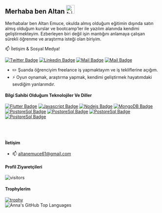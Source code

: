 ## Merhaba ben Altan  <img src="https://user-images.githubusercontent.com/1303154/88677602-1635ba80-d120-11ea-84d8-d263ba5fc3c0.gif" width="28px" alt="hi">

Merhabalar ben Altan Emuce, okulda almış olduğum eğitimin dışında satın almış olduğum kurslar ve bootcamp'ler ile yazılım alanında kendimi geliştirmekteyim. Ezberleyen biri değil işin mantığını anlamaya çalışan sürekli öğrenme ve araştırma isteği olan biriyim. 

:mailbox: İletişim & Sosyal Medya!

[![Twitter Badge](https://img.shields.io/badge/-@altanemuce-1ca0f1?style=flat&labelColor=1ca0f1&logo=twitter&logoColor=white&link=https://twitter.com/altanemuce)](https://twitter.com/altanemuce) [![Linkedin Badge](https://img.shields.io/badge/-altan-0e76a8?style=flat&labelColor=0e76a8&logo=linkedin&logoColor=white)](https://www.linkedin.com/in/altan-emuce-b013a2173/) [![Mail Badge](https://img.shields.io/badge/-@altanemuce-e84393?style=flat&labelColor=e84393&logo=instagram&logoColor=white)](https://www.instagram.com/altanemuce/) [![Mail Badge](https://img.shields.io/badge/-altanemuce-c0392b?style=flat&labelColor=c0392b&logo=gmail&logoColor=white)](mailto:altanemuce61@gmail.com)

<!-- TODO: Add last video link -->

- :pencil2: Şuanda öğrenciyim freelance iş yapmaktayım ve iş tekliflerine açığım.
- ⚡ Oyun oynamak, araştırma yapmak, kendimi geliştirmek hayatımdaki sevdiğim yanlarımdır.

#### Bilgi Sahibi Olduğum Teknolojiler Ve Diller

<!-- TODO: Make technologies links takes you to repositories -->

[![Flutter Badge](https://img.shields.io/badge/%20-Flutter-informational)](#) [![Javascript Badge](https://img.shields.io/badge/%20-Javascript-yellow)](#)  [![Nodejs Badge](https://img.shields.io/badge/%20-NodeJS-green)](#) [![MongoDB Badge](https://img.shields.io/badge/%20-MongoDB-success)](#) <br>[![PostqreSql Badge](https://img.shields.io/badge/%20-PostqreSql-blue)](#) [![PostqreSql Badge](https://img.shields.io/badge/%20-EntityFramework-orange)](#) [![PostqreSql Badge](https://img.shields.io/badge/%20-C%23-purple)](#) [![PostqreSql Badge](https://img.shields.io/badge/%20-JAVA-red)](#) 

<br />
<br />

#### İletişim

- :mailbox: altanemuce61@gmail.com


#### Profil Ziyaretçileri 

![visitors](https://visitor-badge.glitch.me/badge?page_id=altanemuce.altanemuce)

#### Trophylerim
[![trophy](https://github-profile-trophy.vercel.app/?username=altanemuce&row=2&column=3&no-bg=true)](https://github.com/ryo-ma/github-profile-trophy)
<br />
<img align="left" alt="Anna's GitHub Top Languages" src="https://github-readme-stats.vercel.app/api/top-langs/?username=altanemuce" />


[reactplaylist]: https://www.youtube.com/watch?v=KxXXEL-k47Y&list=PLvXDmnBbOF7RnYiZvDwl2Pzcs2kfi10wd
[vscodetutorial]: https://www.youtube.com/watch?v=Bkie2ai8qeE&t=8s
[htmltutorial]: https://www.youtube.com/watch?v=VK6MXVxOsws&t=27s
[javascripttutorial]: https://www.youtube.com/watch?v=D-LHKvmX37E
